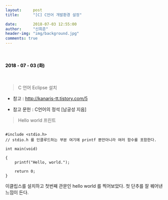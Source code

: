 ```yaml
---
layout:     post
title:      "[C] C언어 개발환경 설정"

date:       2018-07-03 12:55:00
author:     "신희준"
header-img: "img/background.jpg"
comments: true
---
```


<head>
 <meta property="og:type" content="오라클 인덱스">
 <meta property="og:title" content="오라클 인덱스">
 <meta property="og:description" content="오라클 인덱스">
 <meta property="og:url" content="http://shj7242.github.io/2018/06/21/ORACLE/">

 <meta name="twitter:card" content="오라클 인덱스">
  <meta name="twitter:title" content="오라클 인덱스">
  <meta name="twitter:description" content="오라클 인덱스">
  <meta name="FACEBOOK:domain" content="http://shj7242.github.io/2018/06/21/ORACLE/">
  <meta name="facebook:card" content="오라클 인덱스">
   <meta name="facebook:title" content="오라클 인덱스">
   <meta name="facebook:description" content="오라클 인덱스">
   <meta name="facebook:domain" content="http://shj7242.github.io/2018/06/21/ORACLE/">


 </head>

<br>
<H4 style ="font-weight:bold; color:black;"> </H4>

<H4 style ="font-weight:bold; color : black">2018 - 07 - 03 (화)</H4>
<br>


> C 언어 Eclipse 설치

* 참고 : http://kanaris-tt.tistory.com/5

* 참고 문헌 : C언어의 정석 [남궁성 지음]


> Hello world 프린트

~~~

#include <stdio.h>
// stdio.h 를 인클루드하는 부분 여기에 printf 뿐만아니라 여러 함수를 포함한다.

int main(void)

{
	printf("Hello, world.");

	return 0;
}

~~~

이클립스를 설치하고 첫번째 관문인 hello world 를 찍어보았다. 첫 단추를 잘 꿰어낸 느낌이 든다.


